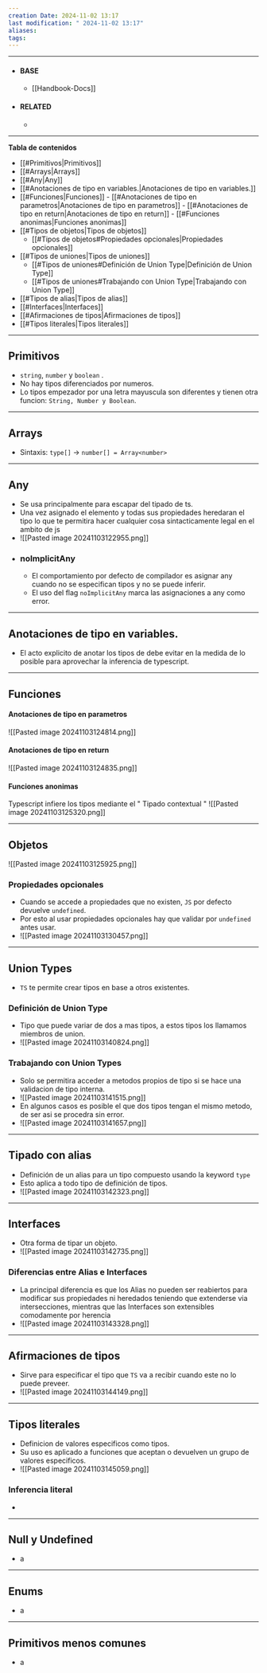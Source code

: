```yaml
---
creation Date: 2024-11-02 13:17
last modification: " 2024-11-02 13:17"
aliases: 
tags:
---
```

___
- #### BASE
	- [[Handbook-Docs]]
- #### RELATED
	- 
___
**Tabla de contenidos**

- [[#Primitivos|Primitivos]]
- [[#Arrays|Arrays]]
- [[#Any|Any]]
- [[#Anotaciones de tipo en variables.|Anotaciones de tipo en variables.]]
- [[#Funciones|Funciones]]
		- [[#Anotaciones de tipo en parametros|Anotaciones de tipo en parametros]]
		- [[#Anotaciones de tipo en return|Anotaciones de tipo en return]]
		- [[#Funciones anonimas|Funciones anonimas]]
- [[#Tipos de objetos|Tipos de objetos]]
	- [[#Tipos de objetos#Propiedades opcionales|Propiedades opcionales]]
- [[#Tipos de uniones|Tipos de uniones]]
	- [[#Tipos de uniones#Definición de Union Type|Definición de Union Type]]
	- [[#Tipos de uniones#Trabajando con Union Type|Trabajando con Union Type]]
- [[#Tipos de alias|Tipos de alias]]
- [[#Interfaces|Interfaces]]
- [[#Afirmaciones de tipos|Afirmaciones de tipos]]
- [[#Tipos literales|Tipos literales]]

---
## Primitivos

- `string`, `number` y `boolean` .
- No hay tipos diferenciados por numeros.
- Lo tipos empezador por una letra mayuscula son diferentes y tienen otra funcion: ``String, Number y Boolean``.
___
## Arrays

- Sintaxis: ``type[]`` -> ``number[] = Array<number>``
___
## Any

- Se usa principalmente para escapar del tipado de ts.
- Una vez asignado el elemento y todas sus propiedades heredaran el tipo lo que te permitira hacer cualquier cosa sintacticamente legal en el ambito de js
- ![[Pasted image 20241103122955.png]]
- ### noImplicitAny
	- El comportamiento por defecto de compilador es asignar any cuando no se especifican tipos y no se puede inferir.
	- El uso del flag ``noImplicitAny`` marca las asignaciones a any como error.
___
## Anotaciones de tipo en variables.

- El acto explicito de anotar los tipos de debe evitar en la medida de lo posible para aprovechar la inferencia de typescript.
___
## Funciones

#### Anotaciones de tipo en parametros
![[Pasted image 20241103124814.png]]
#### Anotaciones de tipo en return
![[Pasted image 20241103124835.png]]
#### Funciones anonimas
Typescript infiere los tipos mediante el " Tipado contextual "
![[Pasted image 20241103125320.png]]
___
## Objetos
![[Pasted image 20241103125925.png]]
### Propiedades opcionales
- Cuando se accede a propiedades que no existen, `JS` por defecto devuelve ``undefined``.
- Por esto al usar propiedades opcionales hay que validar por ``undefined`` antes usar.
- ![[Pasted image 20241103130457.png]]
___
## Union Types

- `TS` te permite crear tipos en base a otros existentes.
### Definición de Union Type
- Tipo que puede variar de dos a mas tipos, a estos tipos los llamamos miembros de union.
- ![[Pasted image 20241103140824.png]]
### Trabajando con Union Types
- Solo se permitira acceder a metodos propios de tipo si se hace una validacion de tipo interna.
- ![[Pasted image 20241103141515.png]]
- En algunos casos es posible el que dos tipos tengan el mismo metodo, de ser asi se procedra sin error.
- ![[Pasted image 20241103141657.png]]
---
## Tipado con alias

- Definición de un alias para un tipo compuesto usando la keyword `type`
- Esto aplica a todo tipo de definición de tipos.
- ![[Pasted image 20241103142323.png]]
___
## Interfaces

- Otra forma de tipar un objeto.
- ![[Pasted image 20241103142735.png]]
### Diferencias entre Alias e Interfaces
- La principal diferencia es que los Alias no pueden ser reabiertos para modificar sus propiedades ni heredados teniendo que extenderse via intersecciones, mientras que las Interfaces son extensibles comodamente por herencia
- ![[Pasted image 20241103143328.png]]
___
## Afirmaciones de tipos

- Sirve para especificar el tipo que `TS` va a recibir cuando este no lo puede preveer.
- ![[Pasted image 20241103144149.png]]
___
## Tipos literales

- Definicion de valores especificos como tipos.
- Su uso es aplicado a funciones que aceptan o devuelven un grupo de valores especificos.
- ![[Pasted image 20241103145059.png]]
### Inferencia literal
- 
---
## Null y Undefined

- a
___
## Enums

- a
___
## Primitivos menos comunes

- a